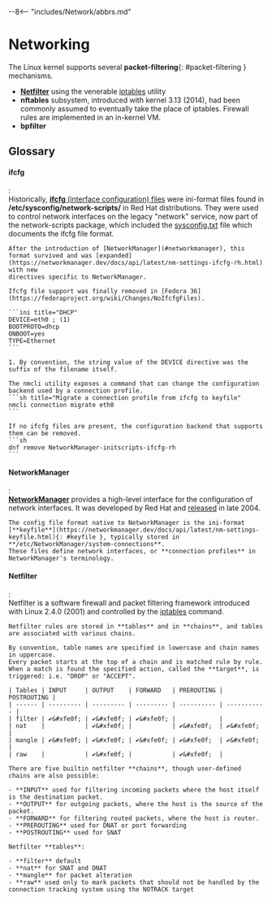 --8<-- "includes/Network/abbrs.md"

# Networking

The Linux kernel supports several **packet-filtering**{: #packet-filtering } mechanisms.

- [**Netfilter**](#netfilter) using the venerable [iptables](#iptables) utility
- **nftables** subsystem, introduced with kernel 3.13 (2014), had been commonly assumed to eventually take the place of iptables. Firewall rules are implemented in an in-kernel VM.
- **bpfilter** 


## Glossary

#### ifcfg
:   
    Historically, [**ifcfg** (interface configuration) files](https://access.redhat.com/documentation/en-us/red_hat_enterprise_linux/7/html/networking_guide/sec-configuring_ip_networking_with_ifcg_files) were ini-format files found in **/etc/sysconfig/network-scripts/** in Red Hat distributions.
    They were used to control network interfaces on the legacy "network" service, now part of the network-scripts package, which included the [sysconfig.txt](https://github.com/fedora-sysv/initscripts/blob/master/doc/sysconfig.txt#L416) file which documents the ifcfg file format.

    After the introduction of [NetworkManager](#networkmanager), this format survived and was [expanded](https://networkmanager.dev/docs/api/latest/nm-settings-ifcfg-rh.html) with new 
    directives specific to NetworkManager.
    
    Ifcfg file support was finally removed in [Fedora 36](https://fedoraproject.org/wiki/Changes/NoIfcfgFiles).

    ```ini title="DHCP"
    DEVICE=eth0 ; (1)
    BOOTPROTO=dhcp
    ONBOOT=yes
    TYPE=Ethernet
    ```

    1. By convention, the string value of the DEVICE directive was the suffix of the filename itself.

    The nmcli utility exposes a command that can change the configuration backend used by a connection profile.
    ```sh title="Migrate a connection profile from ifcfg to keyfile"
    nmcli connection migrate eth0
    ```

    If no ifcfg files are present, the configuration backend that supports them can be removed.
    ```sh
    dnf remove NetworkManager-initscripts-ifcfg-rh
    ```

#### NetworkManager
:   
    [**NetworkManager**](https://networkmanager.dev/) provides a high-level interface for the configuration of network interfaces.
    It was developed by Red Hat and [released](https://en.wikipedia.org/wiki/NetworkManager) in late 2004.

    The config file format native to NetworkManager is the ini-format [**keyfile**](https://networkmanager.dev/docs/api/latest/nm-settings-keyfile.html){: #keyfile }, typically stored in **/etc/NetworkManager/system-connections**.
    These files define network interfaces, or **connection profiles** in NetworkManager's terminology.

#### Netfilter
:   
    Netfilter is a software firewall and packet filtering framework introduced with Linux 2.4.0 (2001) and controlled by the [iptables](#iptables) command.

    Netfilter rules are stored in **tables** and in **chains**, and tables are associated with various chains.

    By convention, table names are specified in lowercase and chain names in uppercase.
    Every packet starts at the top of a chain and is matched rule by rule.
    When a match is found the specified action, called the **target**, is triggered: i.e. "DROP" or "ACCEPT".

    | Tables | INPUT     | OUTPUT    | FORWARD   | PREROUTING | POSTROUTING |
    | ------ | --------- | --------- | --------- | ---------- | ----------- |
    | filter | ✔&#xfe0f; | ✔&#xfe0f; | ✔&#xfe0f; |            |
    | nat    |           | ✔&#xfe0f; |           | ✔&#xfe0f;  | ✔&#xfe0f;   |
    | mangle | ✔&#xfe0f; | ✔&#xfe0f; | ✔&#xfe0f; | ✔&#xfe0f;  | ✔&#xfe0f;   |
    | raw    |           | ✔&#xfe0f; |           | ✔&#xfe0f;  |

    There are five builtin netfilter **chains**, though user-defined chains are also possible:

    - **INPUT** used for filtering incoming packets where the host itself is the destination packet.
    - **OUTPUT** for outgoing packets, where the host is the source of the packet.
    - **FORWARD** for filtering routed packets, where the host is router.
    - **PREROUTING** used for DNAT or port forwarding
    - **POSTROUTING** used for SNAT

    Netfilter **tables**:

    - **filter** default
    - **nat** for SNAT and DNAT
    - **mangle** for packet alteration
    - **raw** used only to mark packets that should not be handled by the connection tracking system using the NOTRACK target
